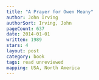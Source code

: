 ```yaml
---
title: "A Prayer for Owen Meany"
author: John Irving
authorSort: Irving, John
pageCount: 637
date: 2014-01-01
written: 1989
stars: 4
layout: post
category: book
tags: read unreviewed
mapping: USA, North America
---
```


